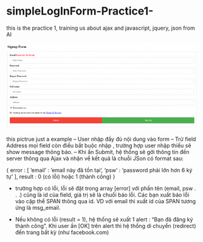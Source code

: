# simpleLogInForm-Practice1-
this is the practice 1, training us about ajax and javascript, jquery, json from AI 

![Alt text](https://raw.githubusercontent.com/TuanNguyenVanAnh/simpleLogInForm-Practice1-/master/create-user-form-coach-js-01-850x384.png)

this pictrue just a example 
– User nhập đầy đủ nội dung vào form
– Trừ field Address mọi field còn điều bắt buộc nhập , trường hợp user nhập thiếu sẽ show message thông báo.
– Khi ấn Submit, hệ thống sẽ gởi thông tin đến server thông qua Ajax và nhận về kết quả là chuỗi JSon có format sau:

{ error : [
        ’email’ : ’email này đã tồn tại’,
        ‘psw’ : ‘password phải lớn hơn 6 ký tự’
],
         result : 0 (có lỗi) hoặc 1 (thành công) 
}   

+ trường hợp có lỗi, lỗi sẽ đặt trong array [error] với phần tên  (email, psw . . .) cũng là id của field, giá trị sẽ là chuổi báo lỗi. Các bạn xuất báo lỗi vào cặp thể SPAN thông qua id. VD với email thì xuất id của SPAN tương ứng là msg_email.

+ Nếu không có lỗi (result = 1), hệ thống sẽ xuất 1 alert : “Bạn đã đăng ký thành công”. Khi user ấn [OK] trên alert thì hệ thống di chuyển (redirect) đến trang bất kỳ (như facebook.com)

